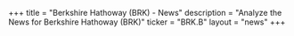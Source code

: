 +++
title = "Berkshire Hathoway (BRK) - News"
description = "Analyze the News for Berkshire Hathoway (BRK)"
ticker = "BRK.B"
layout = "news"
+++

